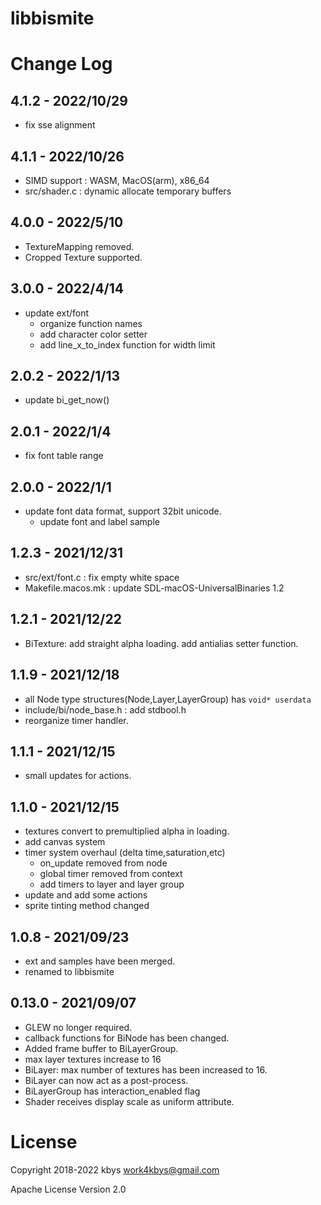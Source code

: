 # libbismite

# Change Log
## 4.1.2 - 2022/10/29
- fix sse alignment
## 4.1.1 - 2022/10/26
- SIMD support : WASM, MacOS(arm), x86_64
- src/shader.c : dynamic allocate temporary buffers
## 4.0.0 - 2022/5/10
- TextureMapping removed.
- Cropped Texture supported.
## 3.0.0 - 2022/4/14
- update ext/font
  - organize function names
  - add character color setter
  - add line_x_to_index function for width limit
## 2.0.2 - 2022/1/13
- update bi_get_now()
## 2.0.1 - 2022/1/4
- fix font table range
## 2.0.0 - 2022/1/1
- update font data format, support 32bit unicode.
  - update font and label sample
## 1.2.3 - 2021/12/31
- src/ext/font.c : fix empty white space
- Makefile.macos.mk : update SDL-macOS-UniversalBinaries 1.2
## 1.2.1 - 2021/12/22
- BiTexture: add straight alpha loading. add antialias setter function.
## 1.1.9 - 2021/12/18
- all Node type structures(Node,Layer,LayerGroup) has `void* userdata`
- include/bi/node_base.h : add stdbool.h
- reorganize timer handler.
## 1.1.1 - 2021/12/15
- small updates for actions.
## 1.1.0 - 2021/12/15
- textures convert to premultiplied alpha in loading.
- add canvas system
- timer system overhaul (delta time,saturation,etc)
  - on_update removed from node
  - global timer removed from context
  - add timers to layer and layer group
- update and add some actions
- sprite tinting method changed
## 1.0.8 - 2021/09/23
- ext and samples have been merged.
- renamed to libbismite
## 0.13.0 - 2021/09/07
- GLEW no longer required.
- callback functions for BiNode has been changed.
- Added frame buffer to BiLayerGroup.
- max layer textures increase to 16
- BiLayer: max number of textures has been increased to 16.
- BiLayer can now act as a post-process.
- BiLayerGroup has interaction_enabled flag
- Shader receives display scale as uniform attribute.

# License

Copyright 2018-2022 kbys <work4kbys@gmail.com>

Apache License Version 2.0
